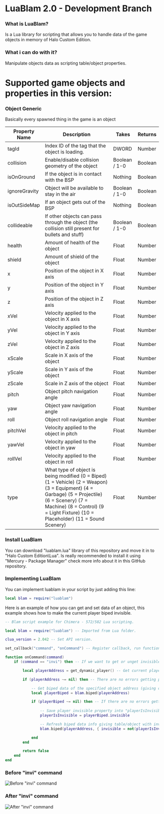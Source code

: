 # LuaBlam 2.0 - Development Branch

### What is LuaBlam?
Is a Lua library for scripting that allows you to handle data of the game objects in memory of Halo Custom Edition.

### What i can do with it?
Manipulate objects data as scripting table/object properties.

# Supported game objects and properties in this version:

### Object Generic
Basically every spawned thing in the game is an object

| Property Name | Description | Takes | Returns |
| ------------- | ------------- | ------------- | ------------- |
| tagId | Index ID of the tag that the object is loading. | DWORD | Number |
| collision | Enable/disable collision geometry of the object | Boolean / 1-0 | Boolean |
| isOnGround | If the object is in contact with the BSP | Nothing | Boolean |
| ignoreGravity | Object will be available to stay in the air | Boolean / 1-0 | Boolean |
| isOutSideMap | If an object gets out of the BSP | Nothing | Boolean |
| collideable | If other objects can pass through the object (the collision still present for bullets and stuff) | Boolean / 1-0 | Boolean |
| health | Amount of health of the object | Float | Number |
| shield | Amount of shield of the object | Float | Number |
| x | Position of the object in X axis | Float | Number |
| y | Position of the object in Y axis | Float | Number |
| z | Position of the object in Z axis | Float | Number |
| xVel | Velocity applied to the object in X axis | Float | Number |
| yVel | Velocity applied to the object in Y axis | Float | Number |
| zVel | Velocity applied to the object in Z axis | Float | Number |
| xScale | Scale in X axis of the object | Float | Number |
| yScale | Scale in Y axis of the object | Float | Number |
| zScale | Scale in Z axis of the object | Float | Number |
| pitch | Object pitch navigation angle | Float | Number |
| yaw | Object yaw navigation angle | Float | Number |
| roll | Object roll navigation angle | Float | Number |
| pitchVel | Velocity applied to the object in pitch | Float | Number |
| yawVel | Velocity applied to the object in yaw | Float | Number |
| rollVel | Velocity applied to the object in roll | Float | Number |
| type | What type of object is being modified (0 = Biped)\(1 = Vehicle) (2 = Weapon) (3 = Equipment) (4 = Garbage) (5 = Projectile) (6 = Scenery) (7 = Machine) (8 = Control) (9 = Light Fixture) (10 = Placeholder) (11 = Sound Scenery) | Float | Number |

### Install LuaBlam
You can download "luablam.lua" library of this repository and move it in to "Halo Custom Edition\Lua".
Is really recommended to install it using "Mercury - Package Manager" check more info about it in this GitHub repository.

### Implementing LuaBlam
You can implement luablam in your script by just adding this line:
```lua
local blam = require("luablam")
```

Here is an example of how you can get and set data of an object, this example shows how to make the current player biped invisible.
```lua
-- Blam script example for Chimera - 572/582 Lua scripting.

local blam = require("luablam") -- Imported from Lua folder.

clua_version = 2.042 -- Set API version.

set_callback("command", "onCommand") -- Register callback, run function "onCommand" when triggered.

function onCommand(command)
    if (command == "invi") then -- If we want to get or unget invisible then...

        local playerAddress = get_dynamic_player() -- Get current player memory address.

        if (playerAddress ~= nil) then -- There are no errors getting player address then...

            -- Get biped data of the specified object address (giving current player address).
            local playerBiped = blam.biped(playerAddress)

            if (playerBiped ~= nil) then -- If there are no errors getting player biped data then...
                
                -- Save player invisible property into "playerIsInvisible" variable
                playerIsInvisible = playerBiped.invisible

                -- Refresh biped data info giving table/object with invisible property with "not" operator to invert value
                blam.biped(playerAddress, { invisible = not(playerIsInvisible) })

            end
        end

        return false
    end
end
```
### Before "invi" command
![Before "invi" command](https://i.imgur.com/W8Vyw0F.png)

### After "invi" command
![After "invi" command](https://i.imgur.com/oENJ4xG.png)

